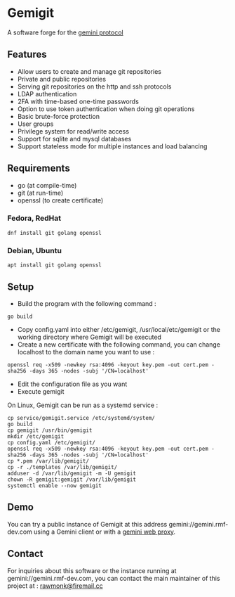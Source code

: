 # Gemigit

A software forge for the [gemini protocol][0]

## Features

* Allow users to create and manage git repositories
* Private and public repositories
* Serving git repositories on the http and ssh protocols
* LDAP authentication
* 2FA with time-based one-time passwords
* Option to use token authentication when doing git operations
* Basic brute-force protection
* User groups
* Privilege system for read/write access
* Support for sqlite and mysql databases
* Support stateless mode for multiple instances and load balancing

## Requirements

* go (at compile-time)
* git (at run-time)
* openssl (to create certificate)

### Fedora, RedHat
```
dnf install git golang openssl
```

### Debian, Ubuntu
```
apt install git golang openssl
```

## Setup

* Build the program with the following command :
```
go build
```
* Copy config.yaml into either /etc/gemigit, /usr/local/etc/gemigit or the working directory where Gemigit will be executed
* Create a new certificate with the following command, you can change localhost to the domain name you want to use : 
```
openssl req -x509 -newkey rsa:4096 -keyout key.pem -out cert.pem -sha256 -days 365 -nodes -subj '/CN=localhost'
```
* Edit the configuration file as you want
* Execute gemigit

On Linux, Gemigit can be run as a systemd service :
```
cp service/gemigit.service /etc/systemd/system/
go build
cp gemigit /usr/bin/gemigit
mkdir /etc/gemigit
cp config.yaml /etc/gemigit/
openssl req -x509 -newkey rsa:4096 -keyout key.pem -out cert.pem -sha256 -days 365 -nodes -subj '/CN=localhost'
cp *.pem /var/lib/gemigit/
cp -r ./templates /var/lib/gemigit/
adduser -d /var/lib/gemigit -m -U gemigit
chown -R gemigit:gemigit /var/lib/gemigit
systemctl enable --now gemigit
```

## Demo

You can try a public instance of Gemigit at this address gemini://gemini.rmf-dev.com using a Gemini client or with a [gemini web proxy][1].

## Contact

For inquiries about this software or the instance running at gemini://gemini.rmf-dev.com, you can contact the main maintainer of this project at : rawmonk@firemail.cc

[0]: https://geminiprotocol.net/
[1]: https://portal.mozz.us/gemini/gemini.rmf-dev.com/
